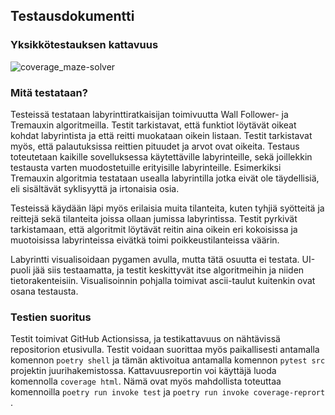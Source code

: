 ## Testausdokumentti

### Yksikkötestauksen kattavuus
![coverage_maze-solver](https://github.com/mfaarni/maze-solver/assets/102048170/f41660f2-1f8e-4034-bed1-85139657624a)

### Mitä testataan?
Testeissä testataan labyrinttiratkaisijan toimivuutta Wall Follower- ja Tremauxin algoritmeilla. Testit tarkistavat, että funktiot löytävät oikeat
kohdat labyrintista ja että reitti muokataan oikein listaan. Testit tarkistavat myös, että palautuksissa reittien pituudet ja arvot ovat oikeita. 
Testaus toteutetaan kaikille sovelluksessa käytettäville labyrinteille, sekä joillekkin testausta varten muodostetuille erityisille labyrinteille.
Esimerkiksi Tremauxin algoritmia testataan usealla labyrintilla jotka eivät ole täydellisiä, eli sisältävät syklisyyttä ja irtonaisia osia.

Testeissä käydään läpi myös erilaisia muita tilanteita, kuten tyhjiä syötteitä ja reittejä sekä tilanteita joissa ollaan jumissa labyrintissa. 
Testit pyrkivät tarkistamaan, että algoritmit löytävät reitin aina oikein eri kokoisissa ja muotoisissa labyrinteissa eivätkä toimi poikkeustilanteissa väärin.

Labyrintti visualisoidaan pygamen avulla, mutta tätä osuutta ei testata. UI-puoli jää siis testaamatta, ja testit keskittyvät itse algoritmeihin ja niiden 
tietorakenteisiin. Visualisoinnin pohjalla toimivat ascii-taulut kuitenkin ovat osana testausta.

### Testien suoritus
Testit toimivat GitHub Actionsissa, ja testikattavuus on nähtävissä repositorion etusivulla. Testit voidaan suorittaa myös paikallisesti 
antamalla komennon ```poetry shell``` ja tämän aktivoitua antamalla komennon ```pytest src``` projektin juurihakemistossa. Kattavuusreportin voi käyttäjä
luoda komennolla ```coverage html```. Nämä ovat myös mahdollista toteuttaa komennoilla ```poetry run invoke test``` ja ```poetry run invoke coverage-reprort``` .

